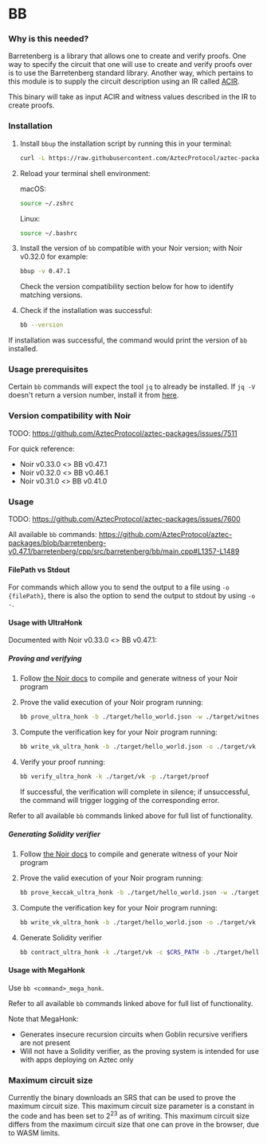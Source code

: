 # BB

### Why is this needed?

Barretenberg is a library that allows one to create and verify proofs. One way to specify the circuit that one will use to create and verify
proofs over is to use the Barretenberg standard library. Another way, which pertains to this module is to supply the circuit description using an IR called [ACIR](https://github.com/noir-lang/acvm).

This binary will take as input ACIR and witness values described in the IR to create proofs.

### Installation

1. Install `bbup` the installation script by running this in your terminal:

    ```bash
    curl -L https://raw.githubusercontent.com/AztecProtocol/aztec-packages/master/barretenberg/cpp/installation/install | bash
    ```

2. Reload your terminal shell environment:

    macOS:
    ```bash
    source ~/.zshrc
    ```

    Linux:
    ```bash
    source ~/.bashrc
    ```

3. Install the version of `bb` compatible with your Noir version; with Noir v0.32.0 for example:

    ```bash
    bbup -v 0.47.1
    ```

    Check the version compatibility section below for how to identify matching versions.

4. Check if the installation was successful:

    ```bash
    bb --version
    ```

If installation was successful, the command would print the version of `bb` installed.

### Usage prerequisites

Certain `bb` commands will expect the tool `jq` to already be installed. If `jq -V` doesn't return a version number, install it from [here](https://jqlang.github.io/jq/download/).

### Version compatibility with Noir

TODO: https://github.com/AztecProtocol/aztec-packages/issues/7511

For quick reference:
- Noir v0.33.0 <> BB v0.47.1
- Noir v0.32.0 <> BB v0.46.1
- Noir v0.31.0 <> BB v0.41.0

### Usage

TODO: https://github.com/AztecProtocol/aztec-packages/issues/7600

All available `bb` commands:
https://github.com/AztecProtocol/aztec-packages/blob/barretenberg-v0.47.1/barretenberg/cpp/src/barretenberg/bb/main.cpp#L1357-L1489

#### FilePath vs Stdout

For commands which allow you to send the output to a file using `-o {filePath}`, there is also the option to send the output to stdout by using `-o -`.

#### Usage with UltraHonk

Documented with Noir v0.33.0 <> BB v0.47.1:

##### Proving and verifying

1. Follow [the Noir docs](https://noir-lang.org/docs/getting_started/hello_noir/) to compile and generate witness of your Noir program

2. Prove the valid execution of your Noir program running:

    ```bash
    bb prove_ultra_honk -b ./target/hello_world.json -w ./target/witness-name.gz -o ./target/proof
    ```

3. Compute the verification key for your Noir program running:

    ```bash
    bb write_vk_ultra_honk -b ./target/hello_world.json -o ./target/vk
    ```

4. Verify your proof running:

    ```bash
    bb verify_ultra_honk -k ./target/vk -p ./target/proof
    ```

    If successful, the verification will complete in silence; if unsuccessful, the command will trigger logging of the corresponding error.

Refer to all available `bb` commands linked above for full list of functionality.

##### Generating Solidity verifier

1. Follow [the Noir docs](https://noir-lang.org/docs/getting_started/hello_noir/) to compile and generate witness of your Noir program

2. Prove the valid execution of your Noir program running:

    ```bash
    bb prove_keccak_ultra_honk -b ./target/hello_world.json -w ./target/witness-name.gz -o ./target/proof
    ```
    
3. Compute the verification key for your Noir program running:

    ```bash
    bb write_vk_ultra_honk -b ./target/hello_world.json -o ./target/vk
    ```

4. Generate Solidity verifier

    ```bash
    bb contract_ultra_honk -k ./target/vk -c $CRS_PATH -b ./target/hello_world.json -o ./target/Verifier.sol
    ```

#### Usage with MegaHonk

Use `bb <command>_mega_honk`.

Refer to all available `bb` commands linked above for full list of functionality.

Note that MegaHonk:
- Generates insecure recursion circuits when Goblin recursive verifiers are not present
- Will not have a Solidity verifier, as the proving system is intended for use with apps deploying on Aztec only

### Maximum circuit size

Currently the binary downloads an SRS that can be used to prove the maximum circuit size. This maximum circuit size parameter is a constant in the code and has been set to $2^{23}$ as of writing. This maximum circuit size differs from the maximum circuit size that one can prove in the browser, due to WASM limits.
